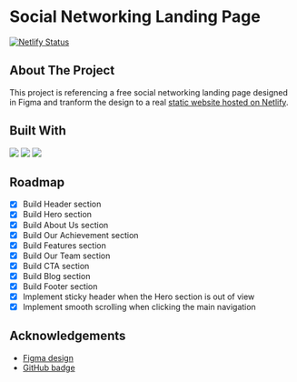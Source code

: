 # Social Networking Landing Page

[![Netlify Status](https://api.netlify.com/api/v1/badges/8a4279d5-7ed6-495a-b312-3510e72482b2/deploy-status)](https://app.netlify.com/sites/beamish-pudding-65f16f/deploys)

## About The Project

This project is referencing a free social networking landing page designed in Figma and tranform the design to a real [static website hosted on Netlify](https://main--beamish-pudding-65f16f.netlify.app/).

## Built With

<img src="https://img.shields.io/badge/HTML5-E34F26?style=for-the-badge&logo=html5&logoColor=white" />
<img src="https://img.shields.io/badge/CSS3-1572B6?style=for-the-badge&logo=css3&logoColor=white" />
<img src="https://img.shields.io/badge/JavaScript-323330?style=for-the-badge&logo=javascript&logoColor=F7DF1E" />

## Roadmap

- [x] Build Header section
- [x] Build Hero section
- [x] Build About Us section
- [x] Build Our Achievement section
- [x] Build Features section
- [x] Build Our Team section
- [x] Build CTA section
- [x] Build Blog section
- [x] Build Footer section
- [x] Implement sticky header when the Hero section is out of view
- [x] Implement smooth scrolling when clicking the main navigation

## Acknowledgements

* [Figma design](https://www.figma.com/file/5vKREwzFQ1UQOHE8Rswcct/Free-Landing-Page-Design-(Community)?node-id=5%3A123)
* [GitHub badge](https://github.com/alexandresanlim/Badges4-README.md-Profile/blob/master/README.md)

